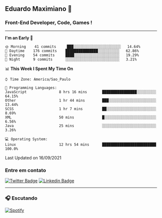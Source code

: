 ## Eduardo Maximiano 👋

### Front-End Developer, Code, Games !

---

<!--START_SECTION:waka-->
**I'm an Early 🐤** 

```text
🌞 Morning    41 commits     ███░░░░░░░░░░░░░░░░░░░░░░   14.64% 
🌆 Daytime    176 commits    ███████████████░░░░░░░░░░   62.86% 
🌃 Evening    54 commits     ████░░░░░░░░░░░░░░░░░░░░░   19.29% 
🌙 Night      9 commits      ░░░░░░░░░░░░░░░░░░░░░░░░░   3.21%

```


📊 **This Week I Spent My Time On** 

```text
⌚︎ Time Zone: America/Sao_Paulo

💬 Programming Languages: 
JavaScript               8 hrs 16 mins       ████████████████░░░░░░░░░   64.15% 
Other                    1 hr 44 mins        ███░░░░░░░░░░░░░░░░░░░░░░   13.44% 
SCSS                     1 hr 7 mins         ██░░░░░░░░░░░░░░░░░░░░░░░   8.69% 
XML                      50 mins             █░░░░░░░░░░░░░░░░░░░░░░░░   6.56% 
Java                     25 mins             ░░░░░░░░░░░░░░░░░░░░░░░░░   3.26%

💻 Operating System: 
Linux                    12 hrs 54 mins      █████████████████████████   100.0%

```


 Last Updated on 16/09/2021
<!--END_SECTION:waka-->

### Entre em contato

[![Twitter Badge](https://img.shields.io/badge/-@edmaxi-1ca0f1?style=flat-square&labelColor=1ca0f1&logo=twitter&logoColor=white&link=https://twitter.com/edmaxi)](https://twitter.com/edmaxi)
[![Linkedin Badge](https://img.shields.io/badge/-Eduardo_Maximiano-0077B5?style=flat-square&logo=Linkedin&logoColor=white&link=https://www.linkedin.com/in/maximiano-eduardo)](https://www.linkedin.com/in/maximiano-eduardo)

---

### 🎧 Escutando
[![Spotify](https://novatorem-sandy.vercel.app/api/spotify)](https://open.spotify.com/user/comgigo)
